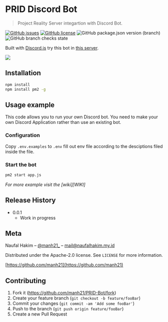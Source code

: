 # PRID Discord Bot
> Project Reality Server integartion with Discord Bot.

[![GitHub issues](https://img.shields.io/github/issues/manh21/PRID-Bot?style=flat-square)](https://github.com/manh21/PRID-Bot/issues)
[![GitHub license](https://img.shields.io/github/license/manh21/PRID-Bot?color=red&style=flat-square)](https://github.com/manh21/PRID-Bot/blob/main/LICENSE)
![GitHub package.json version (branch)](https://img.shields.io/github/package-json/v/manh21/PRID-Bot/main?style=flat-square)
![GitHub branch checks state](https://img.shields.io/github/checks-status/manh21/PRID-Bot/main?style=flat-square)

Built with [Discord.js](https://discord.js.org/) try this bot in [this server](https://discord.com/invite/rvF6Z47).

![](https://cdn.discordapp.com/attachments/823601399899881472/834678047801737216/unknown.png)

## Installation

```sh
npm install
npm install pm2 -g
```

## Usage example

This code allows you to run your own Discord bot. You need to make your own Discord Application rather than use an existing bot.

### Configuration
Copy `.env.examples` to `.env` fill out env file according to the desciptions filed inside the file.

### Start the bot
```sh
pm2 start app.js
```
_For more example visit the [wiki][WIKI]_

## Release History

* 0.0.1
    * Work in progress

## Meta

Naufal Hakim – [@manh21_](https://twitter.com/manh21_) – mail@naufalhakim.my.id

Distributed under the Apache-2.0 license. See ``LICENSE`` for more information.

[https://github.com/manh21](https://github.com/manh21)

## Contributing

1. Fork it (<https://github.com/manh21/PRID-Bot/fork>)
2. Create your feature branch (`git checkout -b feature/fooBar`)
3. Commit your changes (`git commit -am 'Add some fooBar'`)
4. Push to the branch (`git push origin feature/fooBar`)
5. Create a new Pull Request